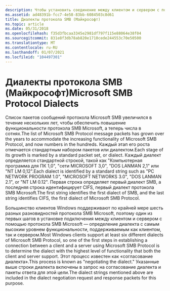 ```yaml
---
description: Чтобы установить соединение между клиентом и сервером с помощью протокола SMB Microsoft, необходимо сначала определить диалект с самым высоким уровнем функциональности, который поддерживает клиент и сервер.
ms.assetid: ad48391b-fcc7-4e58-83bb-6084503c8d61
title: Диалекты протокола SMB (Майкрософт)
ms.topic: article
ms.date: 05/31/2018
ms.openlocfilehash: f35d3fbcaa3345e2981df797f115e88064e38f04
ms.sourcegitcommit: 831e8f3db78ab820e1710cede244553c70e50500
ms.translationtype: MT
ms.contentlocale: ru-RU
ms.lasthandoff: 01/07/2021
ms.locfileid: "104497301"
---
```

# <a name="microsoft-smb-protocol-dialects"></a><span data-ttu-id="0584c-103">Диалекты протокола SMB (Майкрософт)</span><span class="sxs-lookup"><span data-stu-id="0584c-103">Microsoft SMB Protocol Dialects</span></span>

<span data-ttu-id="0584c-104">Список пакетов сообщений протокола Microsoft SMB увеличился в течение нескольких лет, чтобы обеспечить повышение функциональности протокола SMB Microsoft, а теперь числа в сотнях.</span><span class="sxs-lookup"><span data-stu-id="0584c-104">The list of Microsoft SMB Protocol message packets has grown over the years to accommodate the increasing functionality of Microsoft SMB Protocol, and now numbers in the hundreds.</span></span> <span data-ttu-id="0584c-105">Каждый этап его роста отмечается стандартным набором пакетов или диалектом.</span><span class="sxs-lookup"><span data-stu-id="0584c-105">Each stage of its growth is marked by a standard packet set, or dialect.</span></span> <span data-ttu-id="0584c-106">Каждый диалект определяется стандартной строкой, такой как "Компьютерная программа для ПК 1,0", "сети MICROSOFT 3,0", "DOS LANMAN 2,1" или "NT LM 0,12".</span><span class="sxs-lookup"><span data-stu-id="0584c-106">Each dialect is identified by a standard string such as "PC NETWORK PROGRAM 1.0", "MICROSOFT NETWORKS 3.0", "DOS LANMAN 2.1", or "NT LM 0.12".</span></span> <span data-ttu-id="0584c-107">Первая строка определяет первый диалект SMB, а последняя строка идентифицирует CIFS, первый диалект протокола SMB Microsoft.</span><span class="sxs-lookup"><span data-stu-id="0584c-107">The first string identifies the first dialect of SMB, and the last string identifies CIFS, the first dialect of Microsoft SMB Protocol.</span></span>

<span data-ttu-id="0584c-108">Большинство клиентов Windows поддерживают по крайней мере шесть разных разновидностей протокола SMB Microsoft, поэтому один из первых шагов в установке подключения между клиентом и сервером с помощью протокола SMB Microsoft — определение диалекта с самым высоким уровнем функциональности, поддерживаемым как клиентом, так и сервером.</span><span class="sxs-lookup"><span data-stu-id="0584c-108">Most Windows clients support at least six different dialects of Microsoft SMB Protocol, so one of the first steps in establishing a connection between a client and a server using Microsoft SMB Protocol is to determine the dialect with the highest level of functionality that both the client and server support.</span></span> <span data-ttu-id="0584c-109">Этот процесс известен как «согласование диалекта».</span><span class="sxs-lookup"><span data-stu-id="0584c-109">This process is known as "negotiating the dialect."</span></span> <span data-ttu-id="0584c-110">Указанные выше строки диалекта включены в запрос на согласование диалекта и пакеты ответа для этой цели.</span><span class="sxs-lookup"><span data-stu-id="0584c-110">The dialect strings mentioned above are included in the dialect negotiation request and response packets for this purpose.</span></span>

 

 



